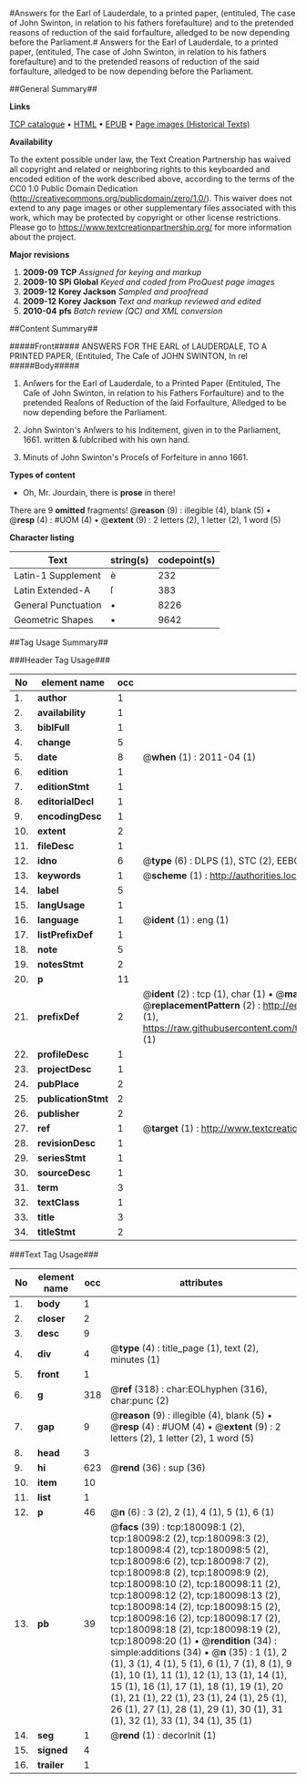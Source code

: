 #Answers for the Earl of Lauderdale, to a printed paper, (entituled, The case of John Swinton, in relation to his fathers forefaulture) and to the pretended reasons of reduction of the said forfaulture, alledged to be now depending before the Parliament.#
Answers for the Earl of Lauderdale, to a printed paper, (entituled, The case of John Swinton, in relation to his fathers forefaulture) and to the pretended reasons of reduction of the said forfaulture, alledged to be now depending before the Parliament.

##General Summary##

**Links**

[TCP catalogue](http://www.ota.ox.ac.uk/tcp/)  • 
[HTML](http://tei.it.ox.ac.uk/tcp/Texts-HTML/free/B01/B01414.html)  • 
[EPUB](http://tei.it.ox.ac.uk/tcp/Texts-EPUB/free/B01/B01414.epub) • 
[Page images (Historical Texts)](https://historicaltexts.jisc.ac.uk/eebo-53981599e)

**Availability**

To the extent possible under law, the Text Creation Partnership has waived all copyright and related or neighboring rights to this keyboarded and encoded edition of the work described above, according to the terms of the CC0 1.0 Public Domain Dedication (http://creativecommons.org/publicdomain/zero/1.0/). This waiver does not extend to any page images or other supplementary files associated with this work, which may be protected by copyright or other license restrictions. Please go to https://www.textcreationpartnership.org/ for more information about the project.

**Major revisions**

1. __2009-09__ __TCP__ *Assigned for keying and markup*
1. __2009-10__ __SPi Global__ *Keyed and coded from ProQuest page images*
1. __2009-12__ __Korey Jackson__ *Sampled and proofread*
1. __2009-12__ __Korey Jackson__ *Text and markup reviewed and edited*
1. __2010-04__ __pfs__ *Batch review (QC) and XML conversion*

##Content Summary##

#####Front#####
ANSWERS FOR THE EARL of LAUDERDALE, TO A PRINTED PAPER, (Entituled, The Caſe of JOHN SWINTON, In rel
#####Body#####

1. Anſwers for the Earl of Lauderdale, to a Printed Paper (Entituled, The Caſe of John Swinton, in relation to his Fathers Forfaulture) and to the pretended Reaſons of Reduction of the ſaid Forfaulture, Alledged to be now depending before the Parliament.

1. John Swinton's Anſwers to his Inditement, given in to the Parliament, 1661. written & ſubſcribed with his own hand.

1. Minuts of John Swinton's Proceſs of Forfeiture in anno 1661.

**Types of content**

  * Oh, Mr. Jourdain, there is **prose** in there!

There are 9 **omitted** fragments! 
 @__reason__ (9) : illegible (4), blank (5)  •  @__resp__ (4) : #UOM (4)  •  @__extent__ (9) : 2 letters (2), 1 letter (2), 1 word (5)

**Character listing**


|Text|string(s)|codepoint(s)|
|---|---|---|
|Latin-1 Supplement|è|232|
|Latin Extended-A|ſ|383|
|General Punctuation|•|8226|
|Geometric Shapes|▪|9642|

##Tag Usage Summary##

###Header Tag Usage###

|No|element name|occ|attributes|
|---|---|---|---|
|1.|__author__|1||
|2.|__availability__|1||
|3.|__biblFull__|1||
|4.|__change__|5||
|5.|__date__|8| @__when__ (1) : 2011-04 (1)|
|6.|__edition__|1||
|7.|__editionStmt__|1||
|8.|__editorialDecl__|1||
|9.|__encodingDesc__|1||
|10.|__extent__|2||
|11.|__fileDesc__|1||
|12.|__idno__|6| @__type__ (6) : DLPS (1), STC (2), EEBO-CITATION (1), OCLC (1), VID (1)|
|13.|__keywords__|1| @__scheme__ (1) : http://authorities.loc.gov/ (1)|
|14.|__label__|5||
|15.|__langUsage__|1||
|16.|__language__|1| @__ident__ (1) : eng (1)|
|17.|__listPrefixDef__|1||
|18.|__note__|5||
|19.|__notesStmt__|2||
|20.|__p__|11||
|21.|__prefixDef__|2| @__ident__ (2) : tcp (1), char (1)  •  @__matchPattern__ (2) : ([0-9\-]+):([0-9IVX]+) (1), (.+) (1)  •  @__replacementPattern__ (2) : http://eebo.chadwyck.com/downloadtiff?vid=$1&page=$2 (1), https://raw.githubusercontent.com/textcreationpartnership/Texts/master/tcpchars.xml#$1 (1)|
|22.|__profileDesc__|1||
|23.|__projectDesc__|1||
|24.|__pubPlace__|2||
|25.|__publicationStmt__|2||
|26.|__publisher__|2||
|27.|__ref__|1| @__target__ (1) : http://www.textcreationpartnership.org/docs/. (1)|
|28.|__revisionDesc__|1||
|29.|__seriesStmt__|1||
|30.|__sourceDesc__|1||
|31.|__term__|3||
|32.|__textClass__|1||
|33.|__title__|3||
|34.|__titleStmt__|2||


###Text Tag Usage###

|No|element name|occ|attributes|
|---|---|---|---|
|1.|__body__|1||
|2.|__closer__|2||
|3.|__desc__|9||
|4.|__div__|4| @__type__ (4) : title_page (1), text (2), minutes (1)|
|5.|__front__|1||
|6.|__g__|318| @__ref__ (318) : char:EOLhyphen (316), char:punc (2)|
|7.|__gap__|9| @__reason__ (9) : illegible (4), blank (5)  •  @__resp__ (4) : #UOM (4)  •  @__extent__ (9) : 2 letters (2), 1 letter (2), 1 word (5)|
|8.|__head__|3||
|9.|__hi__|623| @__rend__ (36) : sup (36)|
|10.|__item__|10||
|11.|__list__|1||
|12.|__p__|46| @__n__ (6) : 3 (2), 2 (1), 4 (1), 5 (1), 6 (1)|
|13.|__pb__|39| @__facs__ (39) : tcp:180098:1 (2), tcp:180098:2 (2), tcp:180098:3 (2), tcp:180098:4 (2), tcp:180098:5 (2), tcp:180098:6 (2), tcp:180098:7 (2), tcp:180098:8 (2), tcp:180098:9 (2), tcp:180098:10 (2), tcp:180098:11 (2), tcp:180098:12 (2), tcp:180098:13 (2), tcp:180098:14 (2), tcp:180098:15 (2), tcp:180098:16 (2), tcp:180098:17 (2), tcp:180098:18 (2), tcp:180098:19 (2), tcp:180098:20 (1)  •  @__rendition__ (34) : simple:additions (34)  •  @__n__ (35) : 1 (1), 2 (1), 3 (1), 4 (1), 5 (1), 6 (1), 7 (1), 8 (1), 9 (1), 10 (1), 11 (1), 12 (1), 13 (1), 14 (1), 15 (1), 16 (1), 17 (1), 18 (1), 19 (1), 20 (1), 21 (1), 22 (1), 23 (1), 24 (1), 25 (1), 26 (1), 27 (1), 28 (1), 29 (1), 30 (1), 31 (1), 32 (1), 33 (1), 34 (1), 35 (1)|
|14.|__seg__|1| @__rend__ (1) : decorInit (1)|
|15.|__signed__|4||
|16.|__trailer__|1||
